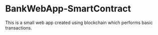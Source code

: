 # BankWebApp-SmartContract
This is a small web app created using blockchain which performs basic transactions.
